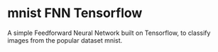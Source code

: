 # mnist FNN Tensorflow

A simple Feedforward Neural Network built on Tensorflow, to classify images from the popular dataset mnist.
